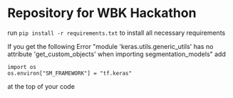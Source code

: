 # Repository for WBK Hackathon

run `pip install -r requirements.txt` to install all necessary requirements

If you get the following Error "module 'keras.utils.generic_utils' has no attribute 'get_custom_objects' when importing segmentation_models" add 

```
import os
os.environ["SM_FRAMEWORK"] = "tf.keras"
```
at the top of your code
